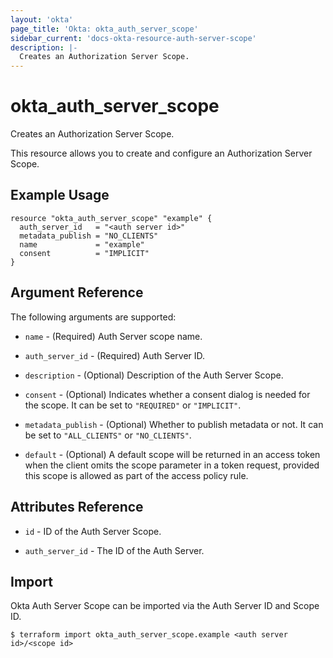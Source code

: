 ```yaml
---
layout: 'okta'
page_title: 'Okta: okta_auth_server_scope'
sidebar_current: 'docs-okta-resource-auth-server-scope'
description: |-
  Creates an Authorization Server Scope.
---
```


# okta_auth_server_scope

Creates an Authorization Server Scope.

This resource allows you to create and configure an Authorization Server Scope.

## Example Usage

```hcl
resource "okta_auth_server_scope" "example" {
  auth_server_id   = "<auth server id>"
  metadata_publish = "NO_CLIENTS"
  name             = "example"
  consent          = "IMPLICIT"
}
```

## Argument Reference

The following arguments are supported:

- `name` - (Required) Auth Server scope name.

- `auth_server_id` - (Required) Auth Server ID.

- `description` - (Optional) Description of the Auth Server Scope.

- `consent` - (Optional) Indicates whether a consent dialog is needed for the scope. It can be set to `"REQUIRED"` or `"IMPLICIT"`.

- `metadata_publish` - (Optional) Whether to publish metadata or not. It can be set to `"ALL_CLIENTS"` or `"NO_CLIENTS"`.

- `default` - (Optional) A default scope will be returned in an access token when the client omits the scope parameter in a token request, provided this scope is allowed as part of the access policy rule.

## Attributes Reference

- `id` - ID of the Auth Server Scope.

- `auth_server_id` - The ID of the Auth Server.

## Import

Okta Auth Server Scope can be imported via the Auth Server ID and Scope ID.

```
$ terraform import okta_auth_server_scope.example <auth server id>/<scope id>
```
